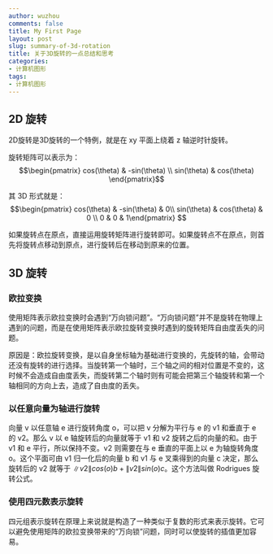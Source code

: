 ```yaml
---
author: wuzhou
comments: false
title: My First Page
layout: post
slug: summary-of-3d-rotation
title: 关于3D旋转的一点总结和思考
categories:
- 计算机图形
tags:
- 计算机图形
---
```


<head>
    <script src="https://cdn.mathjax.org/mathjax/latest/MathJax.js?config=TeX-AMS-MML_HTMLorMML" type="text/javascript"></script>
    <script type="text/x-mathjax-config">
        MathJax.Hub.Config({
            tex2jax: {
            skipTags: ['script', 'noscript', 'style', 'textarea', 'pre'],
            inlineMath: [['$','$']]
            }
        });
    </script>
</head>

## 2D 旋转

2D旋转是3D旋转的一个特例，就是在 xy 平面上绕着 z 轴逆时针旋转。

旋转矩阵可以表示为：$$\begin{pmatrix} cos(\theta) & -sin(\theta) \\ sin(\theta) & cos(\theta) \end{pmatrix}$$

其 3D 形式就是：$$\begin{pmatrix} cos(\theta) & -sin(\theta) & 0\\ sin(\theta) & cos(\theta) & 0 \\ 0 & 0 & 1\end{pmatrix} $$

如果旋转点在原点，直接运用旋转矩阵进行旋转即可。如果旋转点不在原点，则首先将旋转点移动到原点，进行旋转后在移动到原来的位置。

## 3D 旋转

### 欧拉变换
使用矩阵表示欧拉变换时会遇到“万向锁问题”。“万向锁问题”并不是旋转在物理上遇到的问题，而是在使用矩阵表示欧拉旋转变换时遇到的旋转矩阵自由度丢失的问题。

原因是：欧拉旋转变换，是以自身坐标轴为基础进行变换的，先旋转的轴，会带动还没有旋转的进行选择。当旋转第一个轴时，三个轴之间的相对位置是不变的，这时候不会造成自由度丢失，而旋转第二个轴时则有可能会把第三个轴旋转和第一个轴相同的方向上去，造成了自由度的丢失。

### 以任意向量为轴进行旋转
向量 v 以任意轴 e 进行旋转角度 o，可以把 v 分解为平行与 e 的 v1 和垂直于 e 的 v2。那么 v 以 e 轴旋转后的向量就等于 v1 和 v2 旋转之后的向量的和。由于 v1 和 e 平行，所以保持不变。v2 则需要在与 e 垂直的平面上以 e 为轴旋转角度 o。这个平面可由 v1 归一化后的向量 b 和 v1 与 e 叉乘得到的向量 c 决定，那么旋转后的 v2 就等于 $\lVert v2\rVert cos(o) b +  \lVert v2\rVert sin(o) c$。这个方法叫做 Rodrigues 旋转公式。

### 使用四元数表示旋转
四元组表示旋转在原理上来说就是构造了一种类似于复数的形式来表示旋转。它可以避免使用矩阵的欧拉变换带来的“万向锁”问题，同时可以使旋转的插值更加容易。
